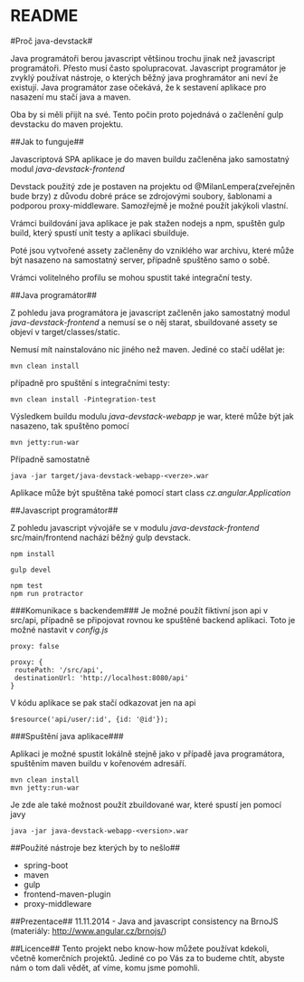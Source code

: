 # README #

#Proč java-devstack#

Java programátoři berou javascript většinou trochu jinak než javascript programátoři. Přesto musí často spolupracovat.
Javascript programátor je zvyklý používat nástroje, o kterých běžný java proghramátor ani neví že existují. 
Java programátor zase očekává, že k sestavení aplikace pro nasazení mu stačí java a maven.

Oba by si měli přijít na své. Tento počin proto pojednává o začlenění gulp devstacku do maven projektu.

##Jak to funguje##

Javascriptová SPA aplikace je do maven buildu začleněna jako samostatný modul *java-devstack-frontend*

Devstack použitý zde je postaven na projektu od @MilanLempera(zveřejněn bude brzy) z důvodu dobré práce se zdrojovými soubory, šablonami a podporou proxy-middleware. Samozřejmě je možné použít jakýkoli vlastní.

Vrámci buildování java aplikace je pak stažen nodejs a npm, spuštěn gulp build, který spustí unit testy a aplikaci sbuilduje.

Poté jsou vytvořené assety začleněny do vzniklého war archivu, které může být nasazeno na samostatný server, případně spuštěno samo o sobě.

Vrámci volitelného profilu se mohou spustit také integrační testy. 

##Java programátor##

Z pohledu java programátora je javascript začleněn jako samostatný modul *java-devstack-frontend* a nemusí se o něj starat, sbuildované assety se objeví v target/classes/static.

Nemusí mít nainstalováno nic jiného než maven. Jediné co stačí udělat je:


```
mvn clean install
```

případně pro spuštění s integračními testy:


```
mvn clean install -Pintegration-test
```

Výsledkem buildu modulu *java-devstack-webapp* je war, které může být jak nasazeno, tak spuštěno pomocí

```
mvn jetty:run-war
```

Případně samostatně 

```
java -jar target/java-devstack-webapp-<verze>.war
```

Aplikace může být spuštěna také pomocí start class *cz.angular.Application*

##Javascript programátor##

Z pohledu javascript vývojáře se v modulu *java-devstack-frontend* src/main/frontend nachází běžný gulp devstack.

```
npm install

gulp devel

npm test
npm run protractor
```

###Komunikace s backendem###
Je možné použít fiktivní json api v src/api, případně se připojovat rovnou ke spuštěné backend aplikaci.
Toto je možné nastavit v *config.js* 
 
```
proxy: false
```

```
proxy: {
 routePath: '/src/api',
 destinationUrl: 'http://localhost:8080/api'
}
```

V kódu aplikace se pak stačí odkazovat jen na api
 
```
$resource('api/user/:id', {id: '@id'});
```

###Spuštění java aplikace###

Aplikaci je možné spustit lokálně stejně jako v případě java programátora, spuštěním maven buildu v kořenovém adresáří. 

```
mvn clean install
mvn jetty:run-war
```


Je zde ale také možnost použít zbuildované war, které spustí jen pomocí javy

```
java -jar java-devstack-webapp-<version>.war
```


##Použité nástroje bez kterých by to nešlo##
 - spring-boot
 - maven
 - gulp
 - frontend-maven-plugin
 - proxy-middleware


##Prezentace##
11.11.2014 - Java and javascript consistency na BrnoJS (materiály: http://www.angular.cz/brnojs/)

##Licence##
Tento projekt nebo know-how můžete používat kdekoli, včetně komerčních projektů. 
Jediné co po Vás za to budeme chtít, abyste nám o tom dali vědět, ať víme, komu jsme pomohli.
